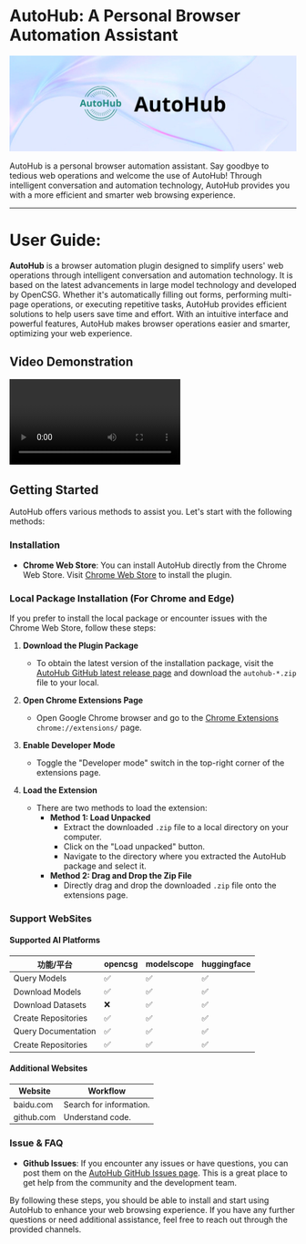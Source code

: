 # AutoHub: A Personal Browser Automation Assistant

<p align="center">
  <img src="./static/img/AutoHub.jpeg" alt="Logo" width="1000">
</p>

AutoHub is a personal browser automation assistant. Say goodbye to tedious web operations and welcome the use of AutoHub! Through intelligent conversation and automation technology, AutoHub provides you with a more efficient and smarter web browsing experience.

___

# User Guide:

**AutoHub** is a browser automation plugin designed to simplify users' web operations through intelligent conversation and automation technology. It is based on the latest advancements in large model technology and developed by OpenCSG. Whether it's automatically filling out forms, performing multi-page operations, or executing repetitive tasks, AutoHub provides efficient solutions to help users save time and effort. With an intuitive interface and powerful features, AutoHub makes browser operations easier and smarter, optimizing your web experience.

## Video Demonstration

<video src="https://github.com/user-attachments/assets/cd31a6a2-38d4-45ee-9c9d-5e6badd67c26" controls>
  <source src="https://github.com/user-attachments/assets/cd31a6a2-38d4-45ee-9c9d-5e6badd67c26" type="video/mp4">
  <img src="./static/img/videoframe_15996.png" alt="Video Frame" />
  Your browser does not support the video tag.
</video>

## Getting Started

AutoHub offers various methods to assist you. Let's start with the following methods:

### **Installation**

- **Chrome Web Store**: You can install AutoHub directly from the Chrome Web Store. Visit [Chrome Web Store](https://chromewebstore.google.com/detail/opencsg-autohub/nlolpocboolodbjkcakhdnnlhmlgpjgl?hl=zh-CN&utm_source=ext_sidebar) to install the plugin. 

### **Local Package Installation (For Chrome and Edge)**

If you prefer to install the local package or encounter issues with the Chrome Web Store, follow these steps:

1. **Download the Plugin Package**
   - To obtain the latest version of the installation package, visit the [AutoHub GitHub latest release page](https://github.com/OpenCSGs/AutoHub/releases/latest) and download the `autohub-*.zip` file to your local.

2. **Open Chrome Extensions Page**  
   - Open Google Chrome browser and go to the [Chrome Extensions](chrome://extensions/) `chrome://extensions/` page.

3. **Enable Developer Mode**
   - Toggle the "Developer mode" switch in the top-right corner of the extensions page.

4. **Load the Extension**
   - There are two methods to load the extension:
     - **Method 1: Load Unpacked**
       - Extract the downloaded `.zip` file to a local directory on your computer.
       - Click on the "Load unpacked" button.
       - Navigate to the directory where you extracted the AutoHub package and select it.
     - **Method 2: Drag and Drop the Zip File**
       - Directly drag and drop the downloaded `.zip` file onto the extensions page.

### **Support WebSites**
#### Supported AI Platforms
| **功能/平台**         | **opencsg**     | **modelscope**      | **huggingface**     |
|----------------------|------------------|--------------------|----------------------|
| Query Models         | ✅              | ✅                 | ✅                  |
| Download Models      | ✅              | ✅                 | ✅                  |
| Download Datasets    | ❌              | ✅                 | ✅                  |
| Create Repositories  | ✅              | ✅                 | ✅                  |
| Query Documentation  | ✅              | ✅                 | ✅                  |
| Create Repositories  | ✅              | ✅                 | ✅                  |

#### **Additional  Websites**
| **Website**          | **Workflow**              |
|----------------------|-----------------------------|
| baidu.com            | Search for information.     |
| github.com           | Understand code.            |

### **Issue & FAQ**

- **Github Issues**: If you encounter any issues or have questions, you can post them on the [AutoHub GitHub Issues page](https://github.com/OpenCSGs/AutoHub/issues). This is a great place to get help from the community and the development team.

By following these steps, you should be able to install and start using AutoHub to enhance your web browsing experience. If you have any further questions or need additional assistance, feel free to reach out through the provided channels.

